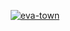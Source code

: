 
<div align="center">

[![eva-town](https://github.com/evadecker/evadecker/assets/4117920/5e80baac-536f-48a1-9c99-4c2eca13837c)](https://eva.town)

</div>